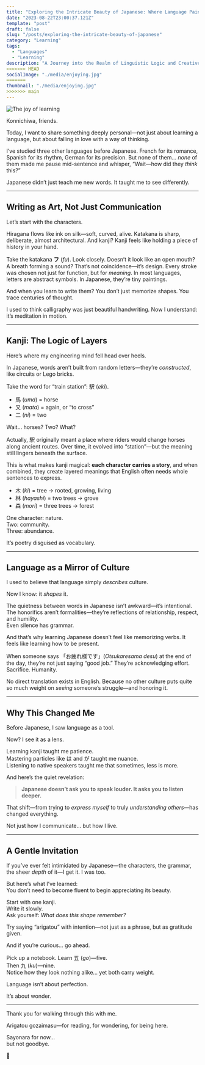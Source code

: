 ```yaml
---
title: "Exploring the Intricate Beauty of Japanese: Where Language Paints Meaning"
date: "2023-08-22T23:00:37.121Z"
template: "post"
draft: false
slug: "/posts/exploring-the-intricate-beauty-of-japanese"
category: "Learning"
tags:
  - "Languages"
  - "Learning"
description: "A Journey into the Realm of Linguistic Logic and Creative Expression"
<<<<<<< HEAD
socialImage: "./media/enjoying.jpg"
=======
thumbnail: "./media/enjoying.jpg"
>>>>>>> main
---
```

![The joy of learning](/media/enjoying.jpg)

Konnichiwa, friends.

Today, I want to share something deeply personal—not just about learning a language, but about falling in love with a way of thinking.

I’ve studied three other languages before Japanese. French for its romance, Spanish for its rhythm, German for its precision. But none of them… *none* of them made me pause mid-sentence and whisper, “Wait—how did they *think* this?”

Japanese didn’t just teach me new words. It taught me to see differently.

---

## Writing as Art, Not Just Communication

Let’s start with the characters.

Hiragana flows like ink on silk—soft, curved, alive. Katakana is sharp, deliberate, almost architectural. And kanji? Kanji feels like holding a piece of history in your hand.

Take the katakana **フ** (*fu*). Look closely. Doesn’t it look like an open mouth? A breath forming a sound? That’s not coincidence—it’s design. Every stroke was chosen not just for function, but for *meaning*. In most languages, letters are abstract symbols. In Japanese, they’re tiny paintings.

And when you learn to write them? You don’t just memorize shapes. You trace centuries of thought.

I used to think calligraphy was just beautiful handwriting. Now I understand: it’s meditation in motion.

---

## Kanji: The Logic of Layers

Here’s where my engineering mind fell head over heels.

In Japanese, words aren’t built from random letters—they’re *constructed*, like circuits or Lego bricks.

Take the word for “train station”: 駅 (*eki*).

- 馬 (*uma*) = horse  
- 又 (*mata*) = again, or “to cross”  
- 二 (*ni*) = two  

Wait… horses? Two? What?

Actually, 駅 originally meant a place where riders would change horses along ancient routes. Over time, it evolved into “station”—but the meaning still lingers beneath the surface.

This is what makes kanji magical: **each character carries a story**, and when combined, they create layered meanings that English often needs whole sentences to express.

- 木 (*ki*) = tree → rooted, growing, living  
- 林 (*hayashi*) = two trees → grove  
- 森 (*mori*) = three trees → forest  

One character: nature.  
Two: community.  
Three: abundance.

It’s poetry disguised as vocabulary.

---

## Language as a Mirror of Culture

I used to believe that language simply *describes* culture.

Now I know: it *shapes* it.

The quietness between words in Japanese isn’t awkward—it’s intentional.  
The honorifics aren’t formalities—they’re reflections of relationship, respect, and humility.  
Even silence has grammar.

And that’s why learning Japanese doesn’t feel like memorizing verbs. It feels like learning how to be present.

When someone says 「お疲れ様です」(*Otsukaresama desu*) at the end of the day, they’re not just saying “good job.” They’re acknowledging effort. Sacrifice. Humanity.

No direct translation exists in English. Because no other culture puts quite so much weight on *seeing* someone’s struggle—and honoring it.

---

## Why This Changed Me

Before Japanese, I saw language as a tool.

Now? I see it as a lens.

Learning kanji taught me patience.  
Mastering particles like は and が taught me nuance.  
Listening to native speakers taught me that sometimes, less is more.

And here’s the quiet revelation:

> **Japanese doesn’t ask you to speak louder. It asks you to listen deeper.**

That shift—from trying to *express myself* to truly *understanding others*—has changed everything.

Not just how I communicate… but how I live.

---

## A Gentle Invitation

If you’ve ever felt intimidated by Japanese—the characters, the grammar, the sheer *depth* of it—I get it. I was too.

But here’s what I’ve learned:  
You don’t need to become fluent to begin appreciating its beauty.

Start with one kanji.  
Write it slowly.  
Ask yourself: *What does this shape remember?*

Try saying “arigatou” with intention—not just as a phrase, but as gratitude given.

And if you’re curious… go ahead.

Pick up a notebook. Learn 五 (*go*)—five.  
Then 九 (*ku*)—nine.  
Notice how they look nothing alike… yet both carry weight.

Language isn’t about perfection.

It’s about wonder.

---

Thank you for walking through this with me.

Arigatou gozaimasu—for reading, for wondering, for being here.

Sayonara for now…  
but not goodbye.

🎌
